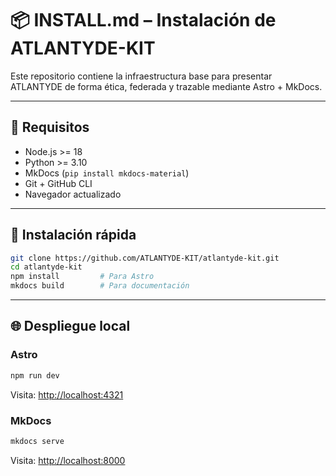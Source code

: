 # 📦 INSTALL.md – Instalación de ATLANTYDE-KIT

Este repositorio contiene la infraestructura base para presentar ATLANTYDE de forma ética, federada y trazable mediante Astro + MkDocs.

---

## 🔧 Requisitos

- Node.js >= 18
- Python >= 3.10
- MkDocs (`pip install mkdocs-material`)
- Git + GitHub CLI
- Navegador actualizado

---

## 🚀 Instalación rápida

```bash
git clone https://github.com/ATLANTYDE-KIT/atlantyde-kit.git
cd atlantyde-kit
npm install         # Para Astro
mkdocs build        # Para documentación
```

---

## 🌐 Despliegue local

### Astro

```bash
npm run dev
```

Visita: [http://localhost:4321](http://localhost:4321)

### MkDocs

```bash
mkdocs serve
```

Visita: [http://localhost:8000](http://localhost:8000)